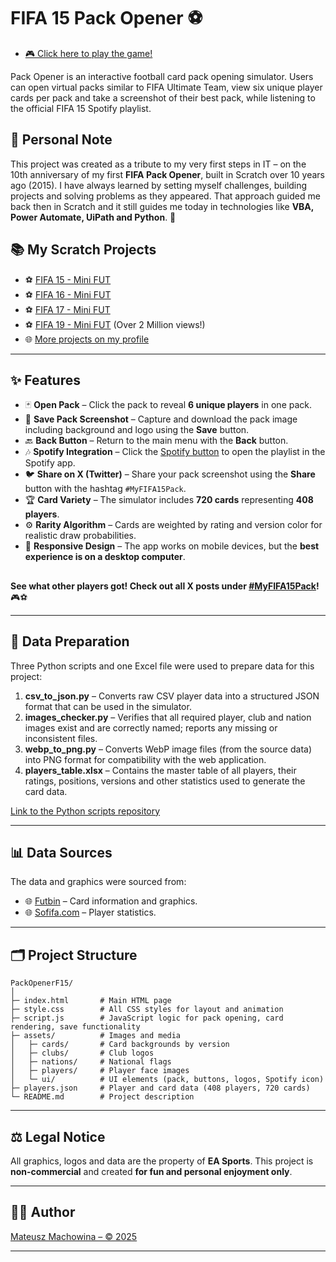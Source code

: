 # FIFA 15 Pack Opener ⚽

- [🎮 Click here to play the game!](https://mateuszmachowina.github.io/PackOpenerF15/)

Pack Opener is an interactive football card pack opening simulator. Users can open virtual packs similar to FIFA Ultimate Team, view six unique player cards per pack and take a screenshot of their best pack, while listening to the official FIFA 15 Spotify playlist.  

## 🎉 Personal Note  

This project was created as a tribute to my very first steps in IT – on the 10th anniversary of my first **FIFA Pack Opener**, built in Scratch over 10 years ago (2015).
I have always learned by setting myself challenges, building projects and solving problems as they appeared. That approach guided me back then in Scratch and it still guides me today in technologies like **VBA, Power Automate, UiPath and Python**. 🚀 

## 📚 My Scratch Projects

- ⚽ [FIFA 15 - Mini FUT](https://scratch.mit.edu/projects/75730628/)
- ⚽ [FIFA 16 - Mini FUT](https://scratch.mit.edu/projects/251721395/)
- ⚽ [FIFA 17 - Mini FUT](https://scratch.mit.edu/projects/134293944/)
- ⚽ [FIFA 19 - Mini FUT](https://scratch.mit.edu/projects/68231368/) (Over 2 Million views!)
- 🌐 [More projects on my profile](https://scratch.mit.edu/users/Maszek/)

---

## ✨ Features

- 🃏 **Open Pack** – Click the pack to reveal **6 unique players** in one pack.  
- 💾 **Save Pack Screenshot** – Capture and download the pack image including background and logo using the **Save** button.  
- 🔙 **Back Button** – Return to the main menu with the **Back** button.  
- 🎶 **Spotify Integration** – Click the [Spotify button](https://open.spotify.com/playlist/00i82lDzMDdiHWNjrIGAyw?utm_source=generator) to open the playlist in the Spotify app.
- 🐦 **Share on X (Twitter)** – Share your pack screenshot using the **Share** button with the hashtag `#MyFIFA15Pack`.  
- 🏆 **Card Variety** – The simulator includes **720 cards** representing **408 players**.  
- ⚙️ **Rarity Algorithm** – Cards are weighted by rating and version color for realistic draw probabilities.
- 📱 **Responsive Design** – The app works on mobile devices, but the **best experience is on a desktop computer**.
##
**See what other players got! Check out all X posts under [#MyFIFA15Pack](https://twitter.com/hashtag/MyFIFA15Pack)!** 🎮⚽

---

## 🐍 Data Preparation

Three Python scripts and one Excel file were used to prepare data for this project:

1. **csv_to_json.py** – Converts raw CSV player data into a structured JSON format that can be used in the simulator.  
2. **images_checker.py** – Verifies that all required player, club and nation images exist and are correctly named; reports any missing or inconsistent files.  
3. **webp_to_png.py** – Converts WebP image files (from the source data) into PNG format for compatibility with the web application.  
4. **players_table.xlsx** – Contains the master table of all players, their ratings, positions, versions and other statistics used to generate the card data.



[Link to the Python scripts repository](https://github.com/MateuszMachowina/python-apps/tree/main/Tools%20for%20PackOpenerF15)

---

## 📊 Data Sources

The data and graphics were sourced from:  

- 🌐 [Futbin](https://www.futbin.com/15/players) – Card information and graphics.  
- 🌐 [Sofifa.com](https://sofifa.com/players) – Player statistics.

---

## 🗂️ Project Structure

```
PackOpenerF15/
│
├─ index.html       # Main HTML page
├─ style.css        # All CSS styles for layout and animation
├─ script.js        # JavaScript logic for pack opening, card rendering, save functionality
├─ assets/          # Images and media
│   ├─ cards/       # Card backgrounds by version
│   ├─ clubs/       # Club logos
│   ├─ nations/     # National flags
│   ├─ players/     # Player face images
│   └─ ui/          # UI elements (pack, buttons, logos, Spotify icon)
├─ players.json     # Player and card data (408 players, 720 cards)
└─ README.md        # Project description
```

---

## ⚖️ Legal Notice

All graphics, logos and data are the property of **EA Sports**. This project is **non-commercial** and created **for fun and personal enjoyment only**.  

---

## 👨‍💻 Author

[Mateusz Machowina – © 2025](https://github.com/MateuszMachowina)  

---


